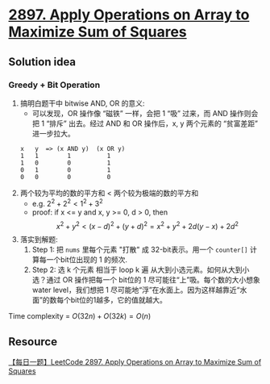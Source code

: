 # [2897. Apply Operations on Array to Maximize Sum of Squares](https://leetcode.com/problems/apply-operations-on-array-to-maximize-sum-of-squares/description/)

## Solution idea
### Greedy + Bit Operation
1. 搞明白题干中 bitwise AND, OR 的意义:
    * 可以发现，OR 操作像 “磁铁” 一样，会把 1 “吸” 过来，而 AND 操作则会把 1 “排斥” 出去。经过 AND 和 OR 操作后，x, y 两个元素的 “贫富差距” 进一步拉大。 
    ```
    x   y  => (x AND y)  (x OR y)
    1   1        1          1
    1   0        0          1
    0   1        0          1
    0   0        0          0
    ```
2. 两个较为平均的数的平方和 < 两个较为极端的数的平方和
    * e.g.
$2^2 + 2^2 < 1^2 + 3^2$
    * proof: if x <= y and x, y >= 0, d > 0, then
   $$
   x^2 + y^2 < (x-d)^2 + (y+d)^2 = x^2 + y^2 + 2d(y-x) + 2d^2
   $$
3. 落实到解题:
    1. Step 1: 把 `nums` 里每个元素 "打散" 成 32-bit表示。用一个 `counter[]` 计算每一个bit位出现的 1 的频次.
    2. Step 2: 选 k 个元素 相当于 loop k 遍 从大到小选元素。如何从大到小选？通过 OR 操作把每一个 bit位的 1 尽可能往“上”吸。每个数的大小想象water level，我们想把 1 尽可能地“浮”在水面上。因为这样越靠近“水面”的数每个bit位的1越多，它的值就越大。

Time complexity = $O(32n) + O(32k) = O(n)$



## Resource
[【每日一题】LeetCode 2897. Apply Operations on Array to Maximize Sum of Squares](https://www.youtube.com/watch?v=96xk1INe134&t=637s&ab_channel=HuifengGuan)
